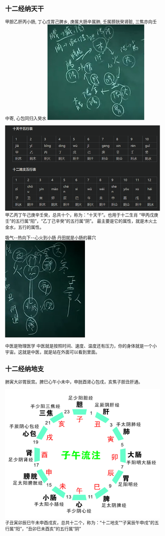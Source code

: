 ## 十二经纳天干

甲胆乙肝丙小肠,
丁心戊胃己脾乡,
庚属大肠辛属肺,
壬属膀胱癸肾脏,
三焦亦向壬中寄,
心包同归入癸水
<img src="./十二经纳天干.png">

<img src="./天干地支五行.png">
甲乙丙丁午己庚辛壬癸，总共十个，称为：“十天干”。也用于十二生肖
“甲丙戊庚壬”的五行属“阳”，“乙丁己辛癸”的五行属“阴”。
最主要是它的属性，就是木火土金水，五行的属性。

吸气--热向下--心火到小肠 丹田就是小肠的募穴
<img src="./心--小肠.png">

中医是物理医学
中医就是按照时间、速度、温度还有压力，你的身体就是一个小宇宙。这就是中医，就是站在外面可以看到里面。

## 十二经纳地支
肺寅大卯胃辰宫。脾巳心午小未中，申胱酉肾心包戌，亥焦子胆丑肝通。

<img src="./十二经纳地支.png">
子丑寅卯辰巳午未申酉戌亥，总共十二个，称为：“十二地支”“子寅辰午申戌”的五行属“阳”，“丑卯巳未酉亥”的五行属“阴”